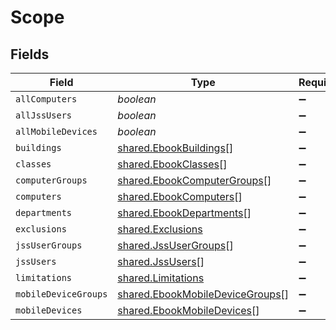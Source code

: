 # Scope


## Fields

| Field                                                                                     | Type                                                                                      | Required                                                                                  | Description                                                                               |
| ----------------------------------------------------------------------------------------- | ----------------------------------------------------------------------------------------- | ----------------------------------------------------------------------------------------- | ----------------------------------------------------------------------------------------- |
| `allComputers`                                                                            | *boolean*                                                                                 | :heavy_minus_sign:                                                                        | N/A                                                                                       |
| `allJssUsers`                                                                             | *boolean*                                                                                 | :heavy_minus_sign:                                                                        | N/A                                                                                       |
| `allMobileDevices`                                                                        | *boolean*                                                                                 | :heavy_minus_sign:                                                                        | N/A                                                                                       |
| `buildings`                                                                               | [shared.EbookBuildings](../../../sdk/models/shared/ebookbuildings.md)[]                   | :heavy_minus_sign:                                                                        | N/A                                                                                       |
| `classes`                                                                                 | [shared.EbookClasses](../../../sdk/models/shared/ebookclasses.md)[]                       | :heavy_minus_sign:                                                                        | N/A                                                                                       |
| `computerGroups`                                                                          | [shared.EbookComputerGroups](../../../sdk/models/shared/ebookcomputergroups.md)[]         | :heavy_minus_sign:                                                                        | N/A                                                                                       |
| `computers`                                                                               | [shared.EbookComputers](../../../sdk/models/shared/ebookcomputers.md)[]                   | :heavy_minus_sign:                                                                        | N/A                                                                                       |
| `departments`                                                                             | [shared.EbookDepartments](../../../sdk/models/shared/ebookdepartments.md)[]               | :heavy_minus_sign:                                                                        | N/A                                                                                       |
| `exclusions`                                                                              | [shared.Exclusions](../../../sdk/models/shared/exclusions.md)                             | :heavy_minus_sign:                                                                        | N/A                                                                                       |
| `jssUserGroups`                                                                           | [shared.JssUserGroups](../../../sdk/models/shared/jssusergroups.md)[]                     | :heavy_minus_sign:                                                                        | N/A                                                                                       |
| `jssUsers`                                                                                | [shared.JssUsers](../../../sdk/models/shared/jssusers.md)[]                               | :heavy_minus_sign:                                                                        | N/A                                                                                       |
| `limitations`                                                                             | [shared.Limitations](../../../sdk/models/shared/limitations.md)                           | :heavy_minus_sign:                                                                        | N/A                                                                                       |
| `mobileDeviceGroups`                                                                      | [shared.EbookMobileDeviceGroups](../../../sdk/models/shared/ebookmobiledevicegroups.md)[] | :heavy_minus_sign:                                                                        | N/A                                                                                       |
| `mobileDevices`                                                                           | [shared.EbookMobileDevices](../../../sdk/models/shared/ebookmobiledevices.md)[]           | :heavy_minus_sign:                                                                        | N/A                                                                                       |